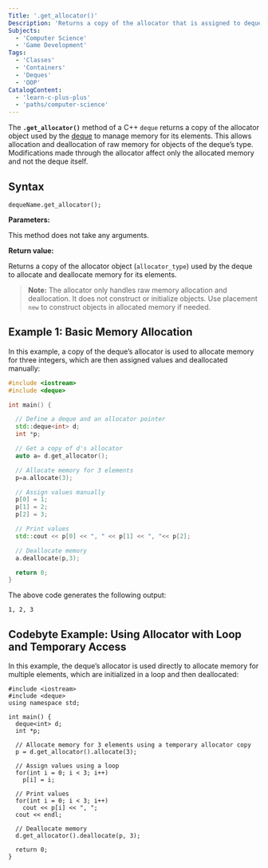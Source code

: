 ```yaml
---
Title: '.get_allocator()'
Description: 'Returns a copy of the allocator that is assigned to deque.'
Subjects:
  - 'Computer Science'
  - 'Game Development'
Tags:
  - 'Classes'
  - 'Containers'
  - 'Deques'
  - 'OOP'
CatalogContent:
  - 'learn-c-plus-plus'
  - 'paths/computer-science'
---
```


The **`.get_allocator()`** method of a C++ `deque` returns a copy of the allocator object used by the [deque](https://www.codecademy.com/resources/docs/cpp/deque) to manage memory for its elements. This allows allocation and deallocation of raw memory for objects of the deque’s type. Modifications made through the allocator affect only the allocated memory and not the deque itself.

## Syntax

```pseudo
dequeName.get_allocator();
```

**Parameters:**

This method does not take any arguments.

**Return value:**

Returns a copy of the allocator object (`allocator_type`) used by the deque to allocate and deallocate memory for its elements.

> **Note:** The allocator only handles raw memory allocation and deallocation. It does not construct or initialize objects. Use placement `new` to construct objects in allocated memory if needed.

## Example 1: Basic Memory Allocation

In this example, a copy of the deque’s allocator is used to allocate memory for three integers, which are then assigned values and deallocated manually:

```cpp
#include <iostream>
#include <deque>

int main() {

  // Define a deque and an allocator pointer
  std::deque<int> d;
  int *p;

  // Get a copy of d's allocator
  auto a= d.get_allocator();

  // Allocate memory for 3 elements
  p=a.allocate(3);

  // Assign values manually
  p[0] = 1;
  p[1] = 2;
  p[2] = 3;

  // Print values
  std::cout << p[0] << ", " << p[1] << ", "<< p[2];

  // Deallocate memory
  a.deallocate(p,3);

  return 0;
}
```

The above code generates the following output:

```shell
1, 2, 3
```

## Codebyte Example: Using Allocator with Loop and Temporary Access

In this example, the deque’s allocator is used directly to allocate memory for multiple elements, which are initialized in a loop and then deallocated:

```codebyte/cpp
#include <iostream>
#include <deque>
using namespace std;

int main() {
  deque<int> d;
  int *p;

  // Allocate memory for 3 elements using a temporary allocator copy
  p = d.get_allocator().allocate(3);

  // Assign values using a loop
  for(int i = 0; i < 3; i++)
    p[i] = i;

  // Print values
  for(int i = 0; i < 3; i++)
    cout << p[i] << ", ";
  cout << endl;

  // Deallocate memory
  d.get_allocator().deallocate(p, 3);

  return 0;
}
```
